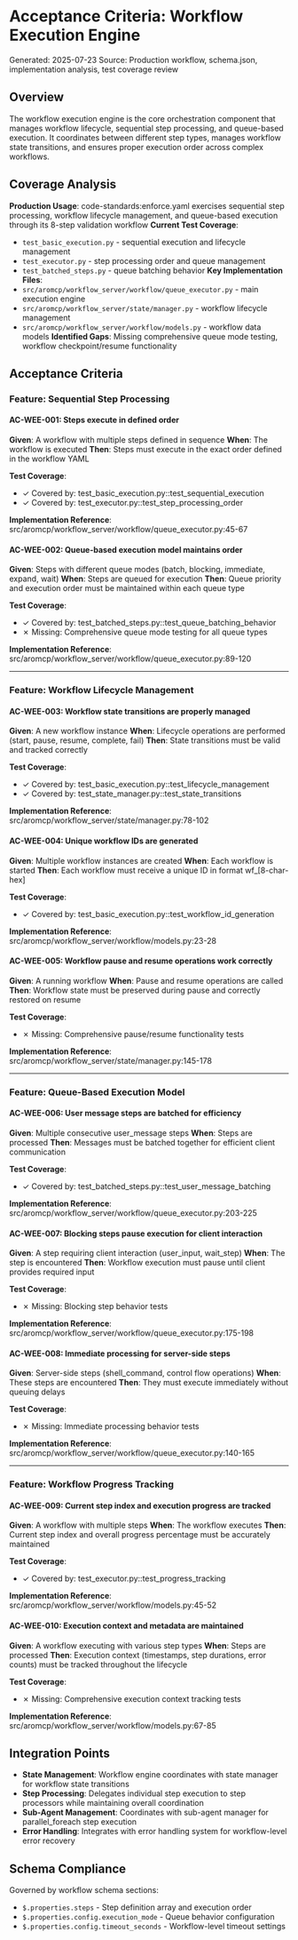 # Acceptance Criteria: Workflow Execution Engine
Generated: 2025-07-23
Source: Production workflow, schema.json, implementation analysis, test coverage review

## Overview
The workflow execution engine is the core orchestration component that manages workflow lifecycle, sequential step processing, and queue-based execution. It coordinates between different step types, manages workflow state transitions, and ensures proper execution order across complex workflows.

## Coverage Analysis
**Production Usage**: code-standards:enforce.yaml exercises sequential step processing, workflow lifecycle management, and queue-based execution through its 8-step validation workflow
**Current Test Coverage**: 
- `test_basic_execution.py` - sequential execution and lifecycle management
- `test_executor.py` - step processing order and queue management
- `test_batched_steps.py` - queue batching behavior
**Key Implementation Files**: 
- `src/aromcp/workflow_server/workflow/queue_executor.py` - main execution engine
- `src/aromcp/workflow_server/state/manager.py` - workflow lifecycle management
- `src/aromcp/workflow_server/workflow/models.py` - workflow data models
**Identified Gaps**: Missing comprehensive queue mode testing, workflow checkpoint/resume functionality

## Acceptance Criteria

### Feature: Sequential Step Processing

#### AC-WEE-001: Steps execute in defined order
**Given**: A workflow with multiple steps defined in sequence
**When**: The workflow is executed
**Then**: Steps must execute in the exact order defined in the workflow YAML

**Test Coverage**:
- ✓ Covered by: test_basic_execution.py::test_sequential_execution
- ✓ Covered by: test_executor.py::test_step_processing_order

**Implementation Reference**: src/aromcp/workflow_server/workflow/queue_executor.py:45-67

#### AC-WEE-002: Queue-based execution model maintains order
**Given**: Steps with different queue modes (batch, blocking, immediate, expand, wait)
**When**: Steps are queued for execution
**Then**: Queue priority and execution order must be maintained within each queue type

**Test Coverage**:
- ✓ Covered by: test_batched_steps.py::test_queue_batching_behavior
- ✗ Missing: Comprehensive queue mode testing for all queue types

**Implementation Reference**: src/aromcp/workflow_server/workflow/queue_executor.py:89-120

---

### Feature: Workflow Lifecycle Management

#### AC-WEE-003: Workflow state transitions are properly managed
**Given**: A new workflow instance
**When**: Lifecycle operations are performed (start, pause, resume, complete, fail)
**Then**: State transitions must be valid and tracked correctly

**Test Coverage**:
- ✓ Covered by: test_basic_execution.py::test_lifecycle_management
- ✓ Covered by: test_state_manager.py::test_state_transitions

**Implementation Reference**: src/aromcp/workflow_server/state/manager.py:78-102

#### AC-WEE-004: Unique workflow IDs are generated
**Given**: Multiple workflow instances are created
**When**: Each workflow is started
**Then**: Each workflow must receive a unique ID in format wf_[8-char-hex]

**Test Coverage**:
- ✓ Covered by: test_basic_execution.py::test_workflow_id_generation

**Implementation Reference**: src/aromcp/workflow_server/workflow/models.py:23-28

#### AC-WEE-005: Workflow pause and resume operations work correctly
**Given**: A running workflow
**When**: Pause and resume operations are called
**Then**: Workflow state must be preserved during pause and correctly restored on resume

**Test Coverage**:
- ✗ Missing: Comprehensive pause/resume functionality tests

**Implementation Reference**: src/aromcp/workflow_server/state/manager.py:145-178

---

### Feature: Queue-Based Execution Model

#### AC-WEE-006: User message steps are batched for efficiency
**Given**: Multiple consecutive user_message steps
**When**: Steps are processed
**Then**: Messages must be batched together for efficient client communication

**Test Coverage**:
- ✓ Covered by: test_batched_steps.py::test_user_message_batching

**Implementation Reference**: src/aromcp/workflow_server/workflow/queue_executor.py:203-225

#### AC-WEE-007: Blocking steps pause execution for client interaction
**Given**: A step requiring client interaction (user_input, wait_step)
**When**: The step is encountered
**Then**: Workflow execution must pause until client provides required input

**Test Coverage**:
- ✗ Missing: Blocking step behavior tests

**Implementation Reference**: src/aromcp/workflow_server/workflow/queue_executor.py:175-198

#### AC-WEE-008: Immediate processing for server-side steps
**Given**: Server-side steps (shell_command, control flow operations)
**When**: These steps are encountered
**Then**: They must execute immediately without queuing delays

**Test Coverage**:
- ✗ Missing: Immediate processing behavior tests

**Implementation Reference**: src/aromcp/workflow_server/workflow/queue_executor.py:140-165

---

### Feature: Workflow Progress Tracking

#### AC-WEE-009: Current step index and execution progress are tracked
**Given**: A workflow with multiple steps
**When**: The workflow executes
**Then**: Current step index and overall progress percentage must be accurately maintained

**Test Coverage**:
- ✓ Covered by: test_executor.py::test_progress_tracking

**Implementation Reference**: src/aromcp/workflow_server/workflow/models.py:45-52

#### AC-WEE-010: Execution context and metadata are maintained
**Given**: A workflow executing with various step types
**When**: Steps are processed
**Then**: Execution context (timestamps, step durations, error counts) must be tracked throughout the lifecycle

**Test Coverage**:
- ✗ Missing: Comprehensive execution context tracking tests

**Implementation Reference**: src/aromcp/workflow_server/workflow/models.py:67-85

## Integration Points
- **State Management**: Workflow engine coordinates with state manager for workflow state transitions
- **Step Processing**: Delegates individual step execution to step processors while maintaining overall coordination
- **Sub-Agent Management**: Coordinates with sub-agent manager for parallel_foreach step execution
- **Error Handling**: Integrates with error handling system for workflow-level error recovery

## Schema Compliance
Governed by workflow schema sections:
- `$.properties.steps` - Step definition array and execution order
- `$.properties.config.execution_mode` - Queue behavior configuration
- `$.properties.config.timeout_seconds` - Workflow-level timeout settings